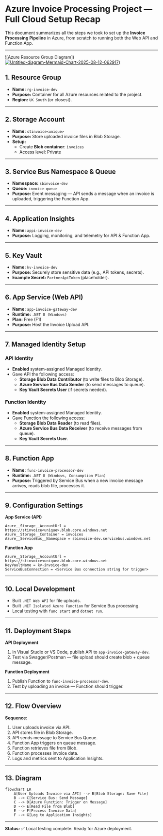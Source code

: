 # Azure Invoice Processing Project — Full Cloud Setup Recap

This document summarizes all the steps we took to set up the **Invoice Processing Pipeline** in Azure, from scratch to running both the Web API and Function App.

---
![Azure Resource Group Diagram](<a href="https://ibb.co/1JjzxMq1"><img src="https://i.ibb.co/XkMYTDs1/Untitled-diagram-Mermaid-Chart-2025-08-12-062917.png" alt="Untitled-diagram-Mermaid-Chart-2025-08-12-062917" border="0"></a>)

## **1. Resource Group**
- **Name:** `rg-invoice-dev`
- **Purpose:** Container for all Azure resources related to the project.
- **Region:** `UK South` (or closest).

---

## **2. Storage Account**
- **Name:** `stinvoice<unique>`
- **Purpose:** Store uploaded invoice files in Blob Storage.
- **Setup:**
  - Create **Blob container**: `invoices`
  - Access level: Private

---

## **3. Service Bus Namespace & Queue**
- **Namespace:** `sbinvoice-dev`
- **Queue:** `invoice-queue`
- **Purpose:** Event messaging — API sends a message when an invoice is uploaded, triggering the Function App.

---

## **4. Application Insights**
- **Name:** `appi-invoice-dev`
- **Purpose:** Logging, monitoring, and telemetry for API & Function App.

---

## **5. Key Vault**
- **Name:** `kv-invoice-dev`
- **Purpose:** Securely store sensitive data (e.g., API tokens, secrets).
- **Example Secret:** `PartnerApiToken` (placeholder).

---

## **6. App Service (Web API)**
- **Name:** `app-invoice-gateway-dev`
- **Runtime:** `.NET 8 (Windows)`
- **Plan:** Free (F1)
- **Purpose:** Host the Invoice Upload API.

---

## **7. Managed Identity Setup**
### API Identity
- **Enabled** system-assigned Managed Identity.
- Gave API the following access:
  - **Storage Blob Data Contributor** (to write files to Blob Storage).
  - **Azure Service Bus Data Sender** (to send messages to queue).
  - **Key Vault Secrets User** (if secrets needed).

### Function Identity
- **Enabled** system-assigned Managed Identity.
- Gave Function the following access:
  - **Storage Blob Data Reader** (to read files).
  - **Azure Service Bus Data Receiver** (to receive messages from queue).
  - **Key Vault Secrets User**.

---

## **8. Function App**
- **Name:** `func-invoice-processor-dev`
- **Runtime:** `.NET 8 (Windows, Consumption Plan)`
- **Purpose:** Triggered by Service Bus when a new invoice message arrives, reads blob file, processes it.

---

## **9. Configuration Settings**
**App Service (API)**  
```
Azure__Storage__AccountUrl = https://stinvoice<unique>.blob.core.windows.net
Azure__Storage__Container = invoices
Azure__ServiceBus__Namespace = sbinvoice-dev.servicebus.windows.net
```

**Function App**  
```
Azure__Storage__AccountUrl = https://stinvoice<unique>.blob.core.windows.net
KeyVaultName = kv-invoice-dev
ServiceBusConnection = <Service Bus connection string for trigger>
```

---

## **10. Local Development**
- Built `.NET Web API` for file uploads.
- Built `.NET Isolated Azure Function` for Service Bus processing.
- Local testing with `func start` and `dotnet run`.

---

## **11. Deployment Steps**
**API Deployment**
1. In Visual Studio or VS Code, publish API to `app-invoice-gateway-dev`.
2. Test via Swagger/Postman — file upload should create blob + queue message.

**Function Deployment**
1. Publish Function to `func-invoice-processor-dev`.
2. Test by uploading an invoice — Function should trigger.

---

## **12. Flow Overview**
**Sequence:**
1. User uploads invoice via API.
2. API stores file in Blob Storage.
3. API sends message to Service Bus Queue.
4. Function App triggers on queue message.
5. Function retrieves file from Blob.
6. Function processes invoice data.
7. Logs and metrics sent to Application Insights.

---

## **13. Diagram**
```mermaid
flowchart LR
    A[User Uploads Invoice via API] --> B[Blob Storage: Save File]
    B --> C[Service Bus: Send Message]
    C --> D[Azure Function: Trigger on Message]
    D --> E[Read File from Blob]
    E --> F[Process Invoice Data]
    F --> G[Log to Application Insights]
```

---

**Status:** ✅ Local testing complete. Ready for Azure deployment.
